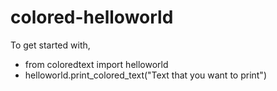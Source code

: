 # colored-helloworld

To get started with, 
- from coloredtext import helloworld
- helloworld.print_colored_text("Text that you want to print")
